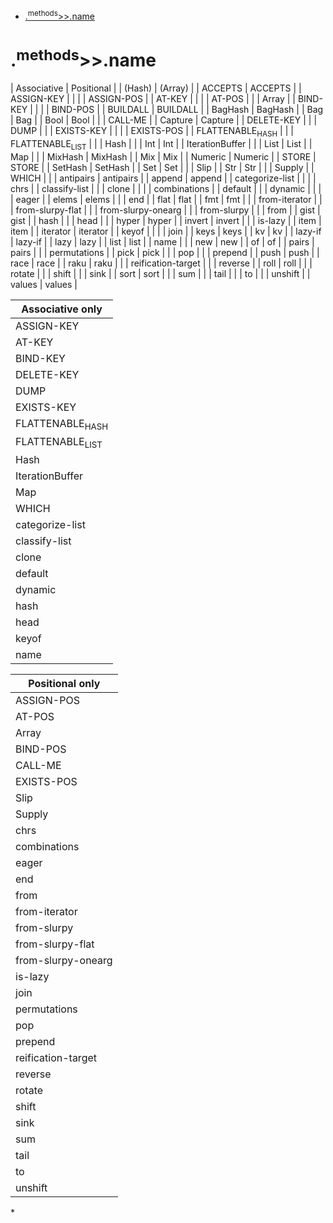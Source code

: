 - [.<sup>methods</sup>>>.name](#orgc7e67a9)


<a id="orgc7e67a9"></a>

# .<sup>methods</sup>>>.name

| Associative                | Positional         |
| (Hash)                     | (Array)            |
| ACCEPTS                    | ACCEPTS            |
| ASSIGN-KEY                 |                    |
|                            | ASSIGN-POS         |
| AT-KEY                     |                    |
|                            | AT-POS             |
|                            | Array              |
| BIND-KEY                   |                    |
|                            | BIND-POS           |
| BUILDALL                   | BUILDALL           |
| BagHash                    | BagHash            |
| Bag                        | Bag                |
| Bool                       | Bool               |
|                            | CALL-ME            |
| Capture                    | Capture            |
| DELETE-KEY                 |                    |
| DUMP                       |                    |
| EXISTS-KEY                 |                    |
|                            | EXISTS-POS         |
| FLATTENABLE<sub>HASH</sub> |                    |
| FLATTENABLE<sub>LIST</sub> |                    |
| Hash                       |                    |
| Int                        | Int                |
| IterationBuffer            |                    |
| List                       | List               |
| Map                        |                    |
| MixHash                    | MixHash            |
| Mix                        | Mix                |
| Numeric                    | Numeric            |
| STORE                      | STORE              |
| SetHash                    | SetHash            |
| Set                        | Set                |
|                            | Slip               |
| Str                        | Str                |
|                            | Supply             |
| WHICH                      |                    |
| antipairs                  | antipairs          |
| append                     | append             |
| categorize-list            |                    |
|                            | chrs               |
| classify-list              |                    |
| clone                      |                    |
|                            | combinations       |
| default                    |                    |
| dynamic                    |                    |
|                            | eager              |
| elems                      | elems              |
|                            | end                |
| flat                       | flat               |
| fmt                        | fmt                |
|                            | from-iterator      |
|                            | from-slurpy-flat   |
|                            | from-slurpy-onearg |
|                            | from-slurpy        |
|                            | from               |
| gist                       | gist               |
| hash                       |                    |
| head                       |                    |
| hyper                      | hyper              |
| invert                     | invert             |
|                            | is-lazy            |
| item                       | item               |
| iterator                   | iterator           |
| keyof                      |                    |
|                            | join               |
| keys                       | keys               |
| kv                         | kv                 |
| lazy-if                    | lazy-if            |
| lazy                       | lazy               |
| list                       | list               |
| name                       |                    |
| new                        | new                |
| of                         | of                 |
| pairs                      | pairs              |
|                            | permutations       |
| pick                       | pick               |
|                            | pop                |
|                            | prepend            |
| push                       | push               |
| race                       | race               |
| raku                       | raku               |
|                            | reification-target |
|                            | reverse            |
| roll                       | roll               |
|                            | rotate             |
|                            | shift              |
|                            | sink               |
| sort                       | sort               |
|                            | sum                |
|                            | tail               |
|                            | to                 |
|                            | unshift            |
| values                     | values             |

| Associative only           |
|-------------------------- |
| ASSIGN-KEY                 |
| AT-KEY                     |
| BIND-KEY                   |
| DELETE-KEY                 |
| DUMP                       |
| EXISTS-KEY                 |
| FLATTENABLE<sub>HASH</sub> |
| FLATTENABLE<sub>LIST</sub> |
| Hash                       |
| IterationBuffer            |
| Map                        |
| WHICH                      |
| categorize-list            |
| classify-list              |
| clone                      |
| default                    |
| dynamic                    |
| hash                       |
| head                       |
| keyof                      |
| name                       |

| Positional only    |
|------------------ |
| ASSIGN-POS         |
| AT-POS             |
| Array              |
| BIND-POS           |
| CALL-ME            |
| EXISTS-POS         |
| Slip               |
| Supply             |
| chrs               |
| combinations       |
| eager              |
| end                |
| from               |
| from-iterator      |
| from-slurpy        |
| from-slurpy-flat   |
| from-slurpy-onearg |
| is-lazy            |
| join               |
| permutations       |
| pop                |
| prepend            |
| reification-target |
| reverse            |
| rotate             |
| shift              |
| sink               |
| sum                |
| tail               |
| to                 |
| unshift            |

\*
